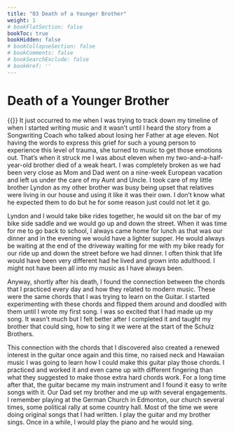```yaml
---
title: "03 Death of a Younger Brother"
weight: 1
# bookFlatSection: false
bookToc: true
bookHidden: false
# bookCollapseSection: false
# bookComments: false
# bookSearchExclude: false
# bookHref: ''
---
```

# Death of a Younger Brother
{{<picture src="/images/Lyndon.png"  width="300 px">}}
It just occurred to me when I was trying to track down my timeline of when I started writing music and it wasn’t until I heard the story from a Songwriting Coach who talked about losing her Father at age eleven.  Not having the words to express this grief for such a young person to experience this level of trauma, she turned to music to get those emotions out.  That’s when it struck me I was about eleven when my two-and-a-half-year-old brother died of a weak heart.  I was completely broken as we had been very close as Mom and Dad went on a nine-week European vacation and left us under the care of my Aunt and Uncle.  I took care of my little brother Lyndon as my other brother was busy being upset that relatives were living in our house and using it like it was their own.  I don’t know what he expected them to do but he for some reason just could not let it go.

Lyndon and I would take bike rides together, he would sit on the bar of my bike side saddle and we would go up and down the street.  When it was time for me to go back to school, I always came home for lunch as that was our dinner and in the evening we would have a lighter supper.  He would always be waiting at the end of the driveway waiting for me with my bike ready for our ride up and down the street before we had dinner.  I often think that life would have been very different had he lived and grown into adulthood.  I might not have been all into my music as I have always been.

Anyway, shortly after his death, I found the connection between the chords that I practiced every day and how they related to modern music.  These were the same chords that I was trying to learn on the Guitar.  I started experimenting with these chords and flipped them around and doodled with them until I wrote my first song.  I was so excited that I had made up my song.  It wasn’t much but I felt better after I  completed it and taught my brother that could sing, how to sing it we were at the start of the Schulz Brothers.

This connection with the chords that I discovered also created a renewed interest in the guitar once again and this time, no raised neck and Hawaiian music I was going to learn how I could make this guitar play those chords.  I practiced and worked it and even came up with different fingering than what they suggested to make those extra hard chords work.  For a long time after that, the guitar became my main instrument and I found it easy to write songs with it.  Our Dad set my brother and me up with several engagements.  I remember playing at the German Church in Edmonton, our church several times, some political rally at some country hall.  Most of the time we were doing original songs that I had written.  I play the guitar and my brother sings.  Once in a while, I would play the piano and he would sing.